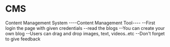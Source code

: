 # CMS
Content Management System
----Content Management Tool----
--First login the page with given credentials 
--read the blogs 
--You can create your own blog
--Users can drag and drop images, text, videos..etc 
--Don't forget to give feedback

